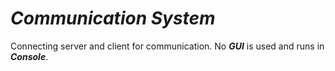 # ***Communication System***
Connecting server and client for communication.
No ***GUI*** is used and runs in ***Console***.
